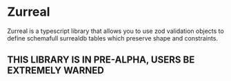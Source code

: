 # Zurreal

Zurreal is a typescript library that allows you to use zod validation objects to define schemafull surrealdb tables which preserve shape and constraints.

## THIS LIBRARY IS IN PRE-ALPHA, USERS BE EXTREMELY WARNED
